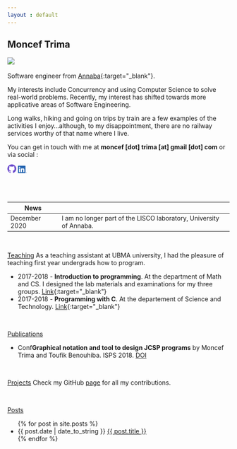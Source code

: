 ```yaml
---
layout : default
---
```


## Moncef Trima

<img class="info-img" src="https://avatars.githubusercontent.com/u/49733848" />

Software engineer from [Annaba](https://en.wikipedia.org/wiki/Annaba){:target="_blank"}.

My interests include Concurrency and using Computer Science to solve real-world problems. Recently, my interest has shifted towards more applicative areas of Software Engineering. 

Long walks, hiking and going on trips by train are a few examples of the activities I enjoy…although, to my disappointment, there are no railway services worthy of that name where I live.

You can get in touch with me at **moncef [dot] trima [at] gmail [dot] com** or via social :

<a href="https://github.com/trima"><img src="/assets/img/GitHub-Mark-Light-32px.png" alt="github" width="20"></a> <a href="https://www.linkedin.com/in/monceftrima"><img src="/assets/img/in-big.png" alt="github" width="20"></a>

<br>
<br>
     

|    News              |                                                                       |
| ----                 | -----                                                                 |
|    December 2020     |    I am no longer part of the LISCO laboratory, University of Annaba. |


<br>

<span id="teaching"><a href="#" class="custom-heading-3">Teaching</a></span>
As a teaching assistant at UBMA university, I had the pleasure of teaching first year undergrads how to program.
- 2017-2018 - **Introduction to programming**. At the department of Math and CS. I designed the lab materials and examinations for my three groups. [Link](https://github.com/trima/L1MIAS2018){:target="_blank"}
- 2017-2018 - **Programming with C**. At the departement of Science and Technology. [Link](https://github.com/trima/L1ST2018){:target="_blank"}

<br>

<span id="publication"><a href="#" class="custom-heading-3">Publications</a></span>
- <span class="pub_conference">Conf</span>**Graphical notation and tool to design JCSP programs**  by Moncef Trima and Toufik Benouhiba. ISPS  2018. [DOI](https://doi.org/10.1109/ISPS.2018.8379013)

<br>

<span id="projects"><a href="#" class="custom-heading-3">Projects</a></span>
Check my GitHub [page](https://github.com/trima) for all my contributions.

<br>

<span id="posts"><a href="#" class="custom-heading-3">Posts</a></span>
<ul>
  {% for post in site.posts %}
    <li>
      {{ post.date | date_to_string }} <a href="{{ post.url }}">{{ post.title }}</a> 
    </li>
  {% endfor %}
</ul>
